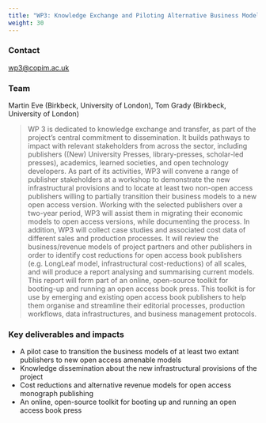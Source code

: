 ```yaml
---
title: "WP3: Knowledge Exchange and Piloting Alternative Business Models"
weight: 30
---
```


### Contact

[wp3@copim.ac.uk](mailto:wp3@copim.ac.uk)  

### Team

Martin Eve (Birkbeck, University of London), Tom Grady (Birkbeck, University of London)

> WP 3 is dedicated to knowledge exchange and transfer, as part of the project’s central commitment to dissemination. It builds pathways to impact with relevant stakeholders from across the sector, including publishers ((New) University Presses, library-presses, scholar-led presses), academics, learned societies, and open technology developers. As part of its activities, WP3 will convene a range of publisher stakeholders at a workshop to demonstrate the new infrastructural provisions and to locate at least two non-open access publishers willing to partially transition their business models to a new open access version. Working with the selected publishers over a two-year period, WP3 will assist them in migrating their economic models to open access versions, while documenting the process. In addition, WP3 will collect case studies and associated cost data of different sales and production processes. It will review the business/revenue models of project partners and other publishers in order to identify cost reductions for open access book publishers (e.g. LongLeaf model, infrastructural cost-reductions) of all scales, and will produce a report analysing and summarising current models. This report will form part of an online, open-source toolkit for booting-up and running an open access book press. This toolkit is for use by emerging and existing open access book publishers to help them organise and streamline their editorial processes, production workflows, data infrastructures, and business management protocols.

### Key deliverables and impacts

* A pilot case to transition the business models of at least two extant publishers to new open access amenable models
* Knowledge dissemination about the new infrastructural provisions of the project
* Cost reductions and alternative revenue models for open access monograph publishing
* An online, open-source toolkit for booting up and running an open access book press
